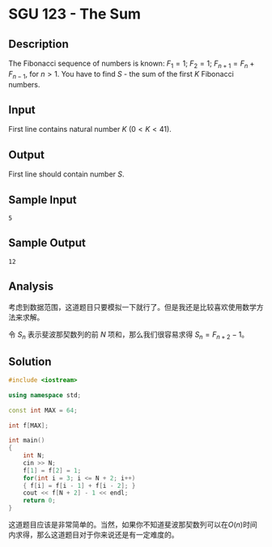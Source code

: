 # SGU 123 - The Sum


## Description

The Fibonacci sequence of numbers is known: $F_1 = 1$; $F_2 = 1$; $F_{n+1} = F_n + F_{n-1}$, for $n>1$. You have to find $S$ - the sum of the first $K$ Fibonacci numbers.

## Input

First line contains natural number $K$ ($0<K<41$).

## Output

First line should contain number $S$.

## Sample Input

```
5
```

## Sample Output

```
12
```

## Analysis

考虑到数据范围，这道题目只要模拟一下就行了。但是我还是比较喜欢使用数学方法来求解。

令 $S_n$ 表示斐波那契数列的前 $N$ 项和，那么我们很容易求得 $S_n = F_{n+2} - 1$。

## Solution

```cpp
#include <iostream>
 
using namespace std;
 
const int MAX = 64;
 
int f[MAX];
 
int main()
{
    int N;
    cin >> N;
    f[1] = f[2] = 1;
    for(int i = 3; i <= N + 2; i++)
    { f[i] = f[i - 1] + f[i - 2]; }
    cout << f[N + 2] - 1 << endl;
    return 0;
}
```

这道题目应该是非常简单的。当然，如果你不知道斐波那契数列可以在$O(n)$时间内求得，那么这道题目对于你来说还是有一定难度的。
